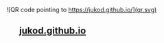 ![QR code pointing to https://jukod.github.io/](qr.svg)

## &nbsp; &nbsp; &nbsp; [jukod.github.io](https://jukod.github.io/)
